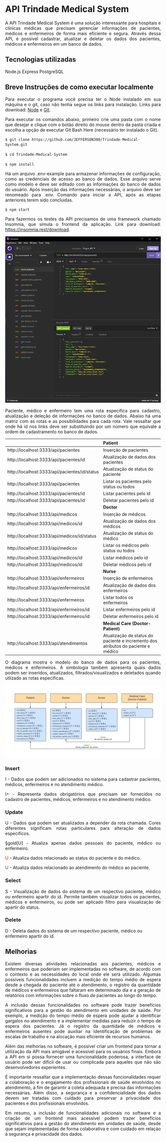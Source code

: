 # API Trindade Medical System

<p align="justify">A API Trindade Medical System é uma solução interessante para hospitais e clínicas médicas que precisam gerenciar informações de pacientes, médicos e enfermeiros de forma mais eficiente e segura. Através dessa API, é possível cadastrar, atualizar e deletar os dados dos pacientes, médicos e enfermeiros em um banco de dados.</p>

## Tecnologias utilizadas

Node.js
Express
PostgreSQL

## Breve Instruções de como executar localmente

<p align="justify">Para executar o programa você precisa ter o Node instalado em sua máquina e o git, caso não tenha segue os links para instalação. Links para download: <a href="https://nodejs.org/en/download"> Node</a> e <a href="https://git-scm.com/downloads">Git</a>.

<p align="justify">Para executar os comandos abaixo, primeiro crie uma pasta com o nome que desejar e clique com o botão direito do mouse dentro da pasta criada e escolha a opção de executar Git Bash Here (necessário ter instalado o Git).</p>

```
$ git clone https://github.com/JEFFERSON300/Trindade-Medical-System.git

$ cd Trindade-Medical-System

$ npm install
```

<p align="justify">Há um arquivo .env-example para armazenar informações de configuração, como as credenciais de acesso ao banco de dados. Esse arquivo serve como modelo e deve ser editado com as informações do banco de dados do usuário. Após inserção das informações necessárias, o arquivo deve ser renomeado para .env. Comando para iniciar a API, após as etapas anteriores terem sido concluidas. </p>

```
$ npm start
```

<p align="justify">Para fazermos os testes da API precisamos de uma framework chamado Insomnia, que simula o frontend da aplicação. Link para download: <a href="https://insomnia.rest/download">https://insomnia.rest/download</a>.</p>

![Exemplo Insomnia](/images/Projeto.png)

<p align="justify">Paciente, médico e enfermeiro tem uma rota especifica para cadastro, atualização e deleção de informações no banco de dados. Abaixo há uma matriz com as rotas e as possibilidades para cada rota. Vale ressaltar que onde há id nos links deve ser substituindo por um número que equivale a ordem de cadastramento no banco de dados.</p>

|                                               | Patient                                                                           |
| :-------------------------------------------- | :-------------------------------------------------------------------------------- |
| http://localhost:3333/api/pacientes           | Inserção de pacientes                                                             |
| http://localhost:3333/api/pacientes/id        | Atualização de dados dos pacientes                                                |
| http://localhost:3333/api/pacientes/id/status | Atualização de status do paciente                                                 |
| http://localhost:3333/api/pacientes           | Listar os pacientes pelo status ou todos                                          |
| http://localhost:3333/api/pacientes/id        | Listar pacientes pelo id                                                          |
| http://localhost:3333/api/pacientes/id        | Deletar pacientes pelo id                                                         |
|                                               | **Doctor**                                                                        |
| http://localhost:3333/api/medicos             | Inserção de médicos                                                               |
| http://localhost:3333/api/medicos/id          | Atualização de dados dos médicos                                                  |
| http://localhost:3333/api/medicos/id/status   | Atualização de status do médico                                                   |
| http://localhost:3333/api/medicos             | Listar os médicos pelo status ou todos                                            |
| http://localhost:3333/api/medicos/id          | Listar médicos pelo id                                                            |
| http://localhost:3333/api/medicos/id          | Deletar médicos pelo id                                                           |
|                                               | **Nurse**                                                                         |
| http://localhost:3333/api/enfermeiros         | Inserção de enfermeiros                                                           |
| http://localhost:3333/api/enfermeiros/id      | Atualização de dados dos enfermeiros                                              |
| http://localhost:3333/api/enfermeiros         | Listar todos os enfermeiros                                                       |
| http://localhost:3333/api/enfermeiros/id      | Listar enfermeiros pelo id                                                        |
| http://localhost:3333/api/enfermeiros/id      | Deletar enfermeiros pelo id                                                       |
|                                               | **Medical Care (Doctor-Patient)**                                                 |
| http://localhost:3333/api/atendimentos        | Atualização de status do paciente e incremento dos atributos do paciente e médico |

<p align="justify">O diagrama mostra o modelo do banco de dados para os pacientes, médicos e enfermeiros. A simbologia também apresenta quais dados podem ser inseridos, atualizados, filtrados/visualizados e deletados quando utlizado as rotas especificas.</p>

![Diagrama](/images/Diagrama.png)

### Insert

<p align="justify">I - Dados que podem ser adicionados no sistema para cadastrar pacientes, médicos, enfermeiros e no atendimento médico. </p>
<p align="justify">I<span style="color:red">*</span> - Representa dados obrigatórios que precisam ser fornecidos no cadastro de pacientes, médicos, enfermeiros e no atendimento médico.</p>

### Update

<p align="justify">U - Dados que podem ser atualizados a depender da rota chamada. Cores diferentes significam rotas particulares para alteração de dados especificos. </p>
<p align="justify"> §gold[U] - Atualiza apenas dados pessoais do paciente, médico ou enfermeiro.</p>
<span style="color:red">U</span> - Atualiza dados relacionado ao status do paciente e do médico. </p>
<span style="color:green">U</span> - Atualiza dados relacionado ao atendimento do médico ao paciente.

### Select

<p align="justify">S - Visualização de dados do sistema de um respectivo paciente, médico ou enfermeiro apartir do id. Permite também visualizar todos os pacientes, médicos e enfermeiros, ou pode ser aplicado filtro para visualização de apartir do status. <p>

### Delete

D - Deleta dados do sistema de um respectivo paciente, médico ou enfermeiro apartir do id. <p>

## Melhorias

<p align="justify">Existem diversas atividades relacionadas aos pacientes, médicos e enfermeiros que poderiam ser implementadas no software, de acordo com o contexto e as necessidades do local onde ele será utilizado. Algumas possíveis funcionalidades incluem a medição do tempo médio de espera desde a chegada do paciente até o atendimento, o registro da quantidade de médicos e enfermeiros que faltaram em determinado dia e a geração de relatórios com informações sobre o fluxo de pacientes ao longo do tempo.</p>

<p align="justify">A inclusão dessas funcionalidades no software pode trazer benefícios significativos para a gestão do atendimento em unidades de saúde. Por exemplo, a medição do tempo médio de espera pode ajudar a identificar gargalos no atendimento e a implementar medidas para reduzir o tempo de espera dos pacientes. Já o registro da quantidade de médicos e enfermeiros ausentes pode auxiliar na identificação de problemas de escalas de trabalho e na alocação mais eficiente de recursos humanos.</p>

<p align="justify">Além das melhorias no software, é possível criar um frontend para tornar a utilização da API mais amigável e acessível para os usuários finais. Embora a API em si possa fornecer uma funcionalidade poderosa, a interface de usuário pode ser difícil de usar ou complicada para aqueles que não são desenvolvedores experientes.</p>

<p align="justify">É importante ressaltar que a implementação dessas funcionalidades requer a colaboração e o engajamento dos profissionais de saúde envolvidos no atendimento, a fim de garantir a coleta adequada e precisa das informações necessárias. Além disso, a segurança e a confidencialidade dos dados devem ser tratadas com cuidado para preservar a privacidade dos pacientes e dos profissionais envolvidos.</p>
<p align="justify">Em resumo, a inclusão de funcionalidades adicionais no software e a criação de um frontend mais acessível podem trazer benefícios significativos para a gestão do atendimento em unidades de saúde, desde que sejam implementadas de forma colaborativa e com cuidado em relação à segurança e privacidade dos dados.</p>
